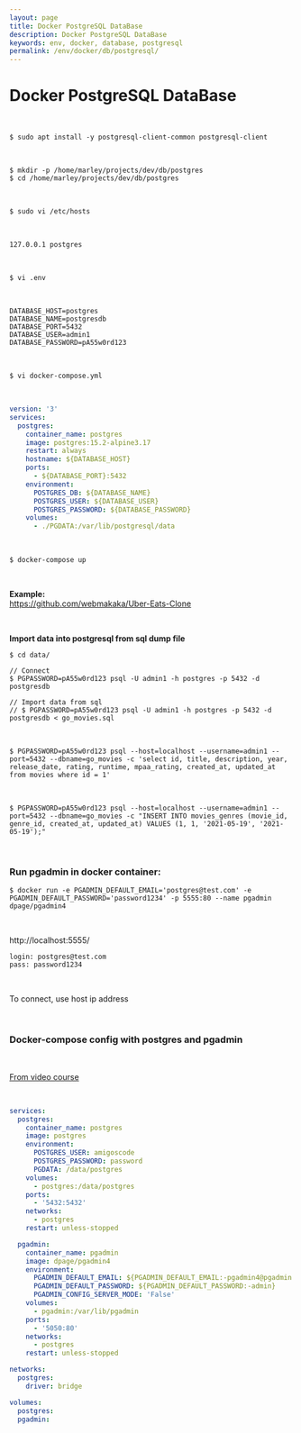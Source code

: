 ```yaml
---
layout: page
title: Docker PostgreSQL DataBase
description: Docker PostgreSQL DataBase
keywords: env, docker, database, postgresql
permalink: /env/docker/db/postgresql/
---
```


# Docker PostgreSQL DataBase

<br/>

```
$ sudo apt install -y postgresql-client-common postgresql-client
```

<br/>

```
$ mkdir -p /home/marley/projects/dev/db/postgres
$ cd /home/marley/projects/dev/db/postgres
```

<br/>

```
$ sudo vi /etc/hosts
```

<br/>

```
127.0.0.1 postgres
```

<br/>

```
$ vi .env
```

<br/>

```
DATABASE_HOST=postgres
DATABASE_NAME=postgresdb
DATABASE_PORT=5432
DATABASE_USER=admin1
DATABASE_PASSWORD=pA55w0rd123
```

<br/>

```
$ vi docker-compose.yml
```

<br/>

```yaml
version: '3'
services:
  postgres:
    container_name: postgres
    image: postgres:15.2-alpine3.17
    restart: always
    hostname: ${DATABASE_HOST}
    ports:
      - ${DATABASE_PORT}:5432
    environment:
      POSTGRES_DB: ${DATABASE_NAME}
      POSTGRES_USER: ${DATABASE_USER}
      POSTGRES_PASSWORD: ${DATABASE_PASSWORD}
    volumes:
      - ./PGDATA:/var/lib/postgresql/data
```

<br/>

```
$ docker-compose up
```

<br/>

**Example:**  
https://github.com/webmakaka/Uber-Eats-Clone

<br/>

**Import data into postgresql from sql dump file**

```
$ cd data/

// Connect
$ PGPASSWORD=pA55w0rd123 psql -U admin1 -h postgres -p 5432 -d postgresdb

// Import data from sql
// $ PGPASSWORD=pA55w0rd123 psql -U admin1 -h postgres -p 5432 -d postgresdb < go_movies.sql
```

<br/>

```
$ PGPASSWORD=pA55w0rd123 psql --host=localhost --username=admin1 --port=5432 --dbname=go_movies -c 'select id, title, description, year, release_date, rating, runtime, mpaa_rating, created_at, updated_at from movies where id = 1'
```

<br/>

```
$ PGPASSWORD=pA55w0rd123 psql --host=localhost --username=admin1 --port=5432 --dbname=go_movies -c "INSERT INTO movies_genres (movie_id, genre_id, created_at, updated_at) VALUES (1, 1, '2021-05-19', '2021-05-19');"
```

<br/>

### Run pgadmin in docker container:

```
$ docker run -e PGADMIN_DEFAULT_EMAIL='postgres@test.com' -e PGADMIN_DEFAULT_PASSWORD='password1234' -p 5555:80 --name pgadmin dpage/pgadmin4
```

<br/>

http://localhost:5555/

```
login: postgres@test.com
pass: password1234
```

<br/>

To connect, use host ip address

<br/>

### Docker-compose config with postgres and pgadmin

<br/>

[From video course](https://github.com/webmakaka/Microservices-and-Distributed-Systems)

<br/>

```yaml
services:
  postgres:
    container_name: postgres
    image: postgres
    environment:
      POSTGRES_USER: amigoscode
      POSTGRES_PASSWORD: password
      PGDATA: /data/postgres
    volumes:
      - postgres:/data/postgres
    ports:
      - '5432:5432'
    networks:
      - postgres
    restart: unless-stopped

  pgadmin:
    container_name: pgadmin
    image: dpage/pgadmin4
    environment:
      PGADMIN_DEFAULT_EMAIL: ${PGADMIN_DEFAULT_EMAIL:-pgadmin4@pgadmin.org}
      PGADMIN_DEFAULT_PASSWORD: ${PGADMIN_DEFAULT_PASSWORD:-admin}
      PGADMIN_CONFIG_SERVER_MODE: 'False'
    volumes:
      - pgadmin:/var/lib/pgadmin
    ports:
      - '5050:80'
    networks:
      - postgres
    restart: unless-stopped

networks:
  postgres:
    driver: bridge

volumes:
  postgres:
  pgadmin:
```
